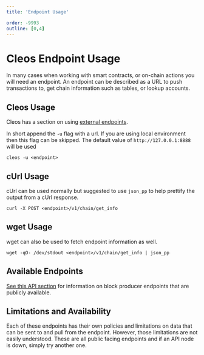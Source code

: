 ```yaml
---
title: 'Endpoint Usage'

order: -9993
outline: [0,4]
---
```


# Cleos Endpoint Usage

In many cases when working with smart contracts, or on-chain actions you will need an endpoint. An endpoint can be described as a URL to push transactions to, get chain information such as tables, or lookup accounts.

## Cleos Usage

Cleos has a section on using [external endpoints](../../products/chain-api/index.md#external-apis).

In short append the `-u` flag with a url. If you are using local environment then this flag can be skipped. The default value of `http://127.0.0.1:8888` will be used

```
cleos -u <endpoint>
```

## cUrl Usage

cUrl can be used normally but suggested to use `json_pp` to help prettify the output from a cUrl response.

```
curl -X POST <endpoint>/v1/chain/get_info
```

## wget Usage

wget can also be used to fetch endpoint information as well.

```
wget -qO- /dev/stdout <endpoint>/v1/chain/get_info | json_pp
```

## Available Endpoints

[See this API section](../../products/chain-api/index.md) for information on block producer endpoints that are publicly available.

## Limitations and Availability

Each of these endpoints has their own policies and limitations on data that can be sent to and pull from the endpoint. However, those limitations are not easily understood. These are all public facing endpoints and if an API node is down, simply try another one.